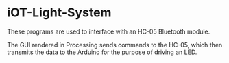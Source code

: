 # iOT-Light-System
These programs are used to interface with an HC-05 Bluetooth module.

The GUI rendered in Processing sends commands to the HC-05, which then
transmits the data to the Arduino for the purpose of driving an LED.
